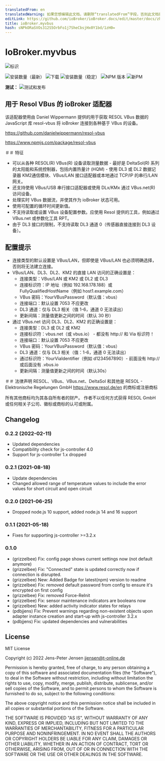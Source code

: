 ```yaml
---
translatedFrom: en
translatedWarning: 如果您想编辑此文档，请删除“translatedFrom”字段，否则此文档将再次自动翻译
editLink: https://github.com/ioBroker/ioBroker.docs/edit/master/docs/zh-cn/adapterref/iobroker.myvbus/README.md
title: ioBroker.myvbus
hash: sNPkORaSVOs312S5OrbFo1j7SheCbsjHx0Y1bd/1zH0=
---
```

# IoBroker.myvbus
![标识](../../../en/adapterref/iobroker.myvbus/admin/myvbus.png)

![安装数量（最新）](http://iobroker.live/badges/myvbus-installed.svg)
![下载](https://img.shields.io/npm/dm/iobroker.myvbus.svg)
![安装数量（稳定）](http://iobroker.live/badges/myvbus-stable.svg)
![NPM 版本](https://img.shields.io/npm/v/iobroker.myvbus.svg)
![新PM](https://nodei.co/npm/iobroker.myvbus.png?downloads=true)

**测试：** ![测试和发布](https://github.com/iobroker-community-adapters/iobroker.myvbus/workflows/Test%20and%20Release/badge.svg)

## 用于 Resol VBus 的 ioBroker 适配器
该适配器使用由 Daniel Wippermann 提供的用于获取 RESOL VBus 数据的 JavaScript 库 resol-vbus 将 ioBroker 连接到各种基于 VBus 的设备。

<https://github.com/danielwippermann/resol-vbus>

<https://www.npmjs.com/package/resol-vbus>

＃＃ 特征
* 可以从各种 RESOL(R) VBus(R) 设备读取测量数据 - 最好是 DeltaSol(R) 系列的太阳能和系统控制器，包括内置热量计 (HQM) - 使用 DL3 或 DL2 数据记录器 KM2通信模块、VBus/LAN 接口适配器或本地通过 TCP/IP 的串行/LAN 网关。
* 还支持使用 VBus/USB 串行接口适配器或使用 DLx/KMx 通过 VBus.net(R) 访问设备。
* 处理实时 VBus 数据流，并使其作为 ioBroker 状态可用。
* 使用可配置的循环时间更新值。
* 不支持读取或设置 VBus 设备配置参数。应使用 Resol 提供的工具，例如通过 VBus.net 或参数化工具 RPT。
* 由于 DL3 接口的限制，不支持读取 DL3 通道 0（传感器直接连接到 DL3 设备）。

## 配置提示
* 连接类型的默认设置是 VBus/LAN，但即使是 VBus/LAN 也必须明确选择，否则将无法建立连接。
* VBus/LAN、DL3、DL2、KM2 的直接 LAN 访问的正确设置是：
  * 连接类型：VBus/LAN 或 KM2 或 DL2 或 DL3
  * 连接标识符：IP 地址（例如 192.168.178.188）或 FullyQualifiedHostName（例如 host1.example.com）
  * VBus 密码：YourVBusPassword（默认值：vbus）
  * 连接端口：默认设置 7053 不应更改
  * DL3 通道：仅与 DL3 相关（值 1-6，通道 0 无法读出）
  * 更新间隔：测量值更新之间的时间（默认 30 秒）
* 通过 VBus.net 访问 DL3、DL2、KM2 的正确设置是：
  * 连接类型：DL3 或 DL2 或 KM2
  * 连接标识符：vbus.net（或 vbus.io） - 都没有 http:// 和 Via 标识符！
  * 连接端口：默认设置 7053 不应更改
  * VBus 密码：YourVBusPassword（默认值：vbus）
  * DL3 通道：仅与 DL3 相关（值：1-6，通道 0 无法读出）
  * 通过标识符：YourViaIdentifier（例如 d1234567890）- 前面没有 http:// 或后面没有 .vbus.io
  * 更新间隔：测量值更新之间的时间（默认30s）

＃＃ 法律声明
RESOL、VBus、VBus.net、DeltaSol 和其他是 RESOL - Elektronische Regelungen GmbH <https://www.resol.de/en> 的商标或注册商标

所有其他商标均为其各自所有者的财产。
作者不以任何方式获得 RESOL GmbH 或任何相关子公司、徽标或商标的认可或附属。

## Changelog
### 0.2.2 (2022-02-11)
* Updated dependencies
* Compatibility check for js-controller 4.0
* Support for js-controller 1.x dropped

### 0.2.1 (2021-08-18)
* Update dependencies
* Changed allowed range of temperature values to include the error values for short circuit and open circuit

### 0.2.0 (2021-06-25)
* Dropped node.js 10 support, added node.js 14 and 16 support

### 0.1.1 (2021-05-18)
* Fixes for supporting js-controller >=3.2.x

### 0.1.0
* (grizzelbee) Fix: config page shows current settings now (not default anymore)
* (grizzelbee) Fix: "Connected" state is updated correctly now if connection is disrupted.
* (grizzelbee) New: Added Badge for latest(npm) version to readme
* (grizzelbee) Fix: removed default password from config to ensure it's encrypted on first config
* (grizzelbee) Fix: removed Force-ReInit
* (grizzelbee) Fix: sensor maintenance indicators are booleans now
* (grizzelbee) New: added activity indicator states for relays
* (pdbjjens) Fix: Prevent warnings regarding non-existent objects upon adapter instance creation and start-up with js-controller 3.2.x
* (pdbjjens) Fix: updated dependencies and vulnerabilities

## License

MIT License

Copyright (c) 2022 Jens-Peter Jensen <jjensen@t-online.de>

Permission is hereby granted, free of charge, to any person obtaining a copy
of this software and associated documentation files (the "Software"), to deal
in the Software without restriction, including without limitation the rights
to use, copy, modify, merge, publish, distribute, sublicense, and/or sell
copies of the Software, and to permit persons to whom the Software is
furnished to do so, subject to the following conditions:

The above copyright notice and this permission notice shall be included in all
copies or substantial portions of the Software.

THE SOFTWARE IS PROVIDED "AS IS", WITHOUT WARRANTY OF ANY KIND, EXPRESS OR
IMPLIED, INCLUDING BUT NOT LIMITED TO THE WARRANTIES OF MERCHANTABILITY,
FITNESS FOR A PARTICULAR PURPOSE AND NONINFRINGEMENT. IN NO EVENT SHALL THE
AUTHORS OR COPYRIGHT HOLDERS BE LIABLE FOR ANY CLAIM, DAMAGES OR OTHER
LIABILITY, WHETHER IN AN ACTION OF CONTRACT, TORT OR OTHERWISE, ARISING FROM,
OUT OF OR IN CONNECTION WITH THE SOFTWARE OR THE USE OR OTHER DEALINGS IN THE
SOFTWARE.